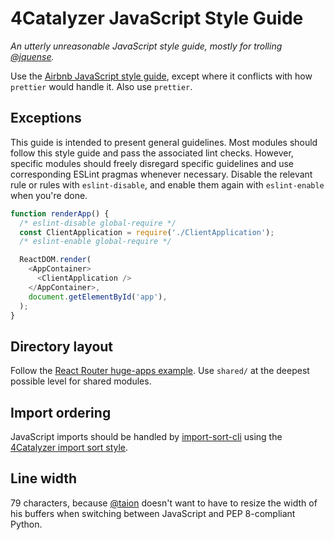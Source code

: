 # 4Catalyzer JavaScript Style Guide

_An utterly unreasonable JavaScript style guide, mostly for trolling [@jquense](https://github.com/jquense)._

Use the [Airbnb JavaScript style guide](https://github.com/airbnb/javascript), except where it conflicts with
how `prettier` would handle it. Also use `prettier`.

## Exceptions

This guide is intended to present general guidelines. Most modules should follow this style guide and pass the associated lint checks. However, specific modules should freely disregard specific guidelines and use corresponding ESLint pragmas whenever necessary. Disable the relevant rule or rules with `eslint-disable`, and enable them again with `eslint-enable` when you're done.

```js
function renderApp() {
  /* eslint-disable global-require */
  const ClientApplication = require('./ClientApplication');
  /* eslint-enable global-require */

  ReactDOM.render(
    <AppContainer>
      <ClientApplication />
    </AppContainer>,
    document.getElementById('app'),
  );
}
```

## Directory layout

Follow the [React Router huge-apps example](https://github.com/reactjs/react-router/tree/master/examples/huge-apps). Use `shared/` at the deepest possible level for shared modules.

## Import ordering

JavaScript imports should be handled by [import-sort-cli](https://www.npmjs.com/package/import-sort-cli) using
the [4Catalyzer import sort style](/packages/import-sort/README.md).

## Line width

79 characters, because [@taion](https://github.com/taion) doesn't want to have to resize the width of his buffers when switching between JavaScript and PEP 8-compliant Python.
